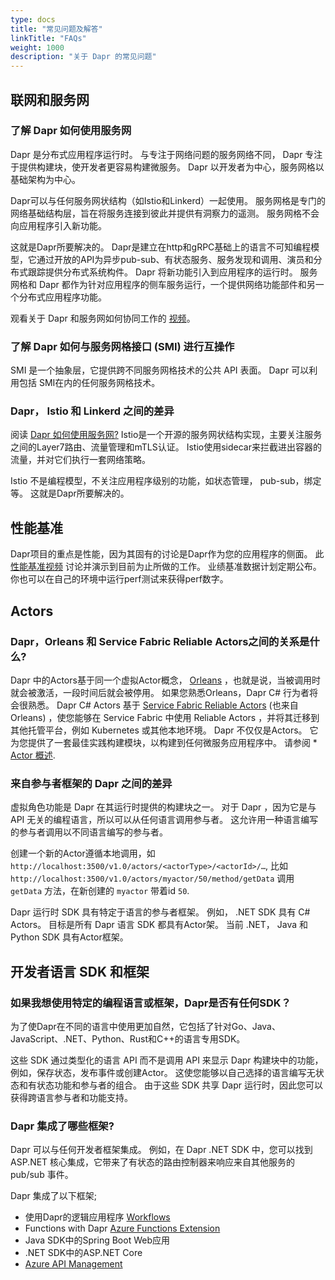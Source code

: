```yaml
---
type: docs
title: "常见问题及解答"
linkTitle: "FAQs"
weight: 1000
description: "关于 Dapr 的常见问题"
---
```


## 联网和服务网

### 了解 Dapr 如何使用服务网

Dapr 是分布式应用程序运行时。  与专注于网络问题的服务网络不同， Dapr 专注于提供构建块，使开发者更容易构建微服务。  Dapr 以开发者为中心，服务网格以基础架构为中心。

Dapr可以与任何服务网状结构（如Istio和Linkerd）一起使用。 服务网格是专门的网络基础结构层，旨在将服务连接到彼此并提供有洞察力的遥测。 服务网格不会向应用程序引入新功能。

这就是Dapr所要解决的。 Dapr是建立在http和gRPC基础上的语言不可知编程模型，它通过开放的API为异步pub-sub、有状态服务、服务发现和调用、演员和分布式跟踪提供分布式系统构件。 Dapr 将新功能引入到应用程序的运行时。 服务网格和 Dapr 都作为针对应用程序的侧车服务运行，一个提供网络功能部件和另一个分布式应用程序功能。

观看关于 Dapr 和服务网如何协同工作的 [视频](https://www.youtube.com/watch?v=xxU68ewRmz8&feature=youtu.be&t=140)。

### 了解 Dapr 如何与服务网格接口 (SMI) 进行互操作

SMI 是一个抽象层，它提供跨不同服务网格技术的公共 API 表面。  Dapr 可以利用包括 SMI在内的任何服务网格技术。

### Dapr， Istio 和 Linkerd 之间的差异

阅读 [Dapr 如何使用服务网?](https://github.com/dapr/dapr/wiki/FAQ#how-does-dapr-work-with-service-meshes) Istio是一个开源的服务网状结构实现，主要关注服务之间的Layer7路由、流量管理和mTLS认证。 Istio使用sidecar来拦截进出容器的流量，并对它们执行一套网络策略。

Istio 不是编程模型，不关注应用程序级别的功能，如状态管理， pub-sub，绑定等。 这就是Dapr所要解决的。

## 性能基准
Dapr项目的重点是性能，因为其固有的讨论是Dapr作为您的应用程序的侧面。 此 [性能基准视频](https://youtu.be/4kV3SHs1j2k?t=783) 讨论并演示到目前为止所做的工作。 业绩基准数据计划定期公布。 你也可以在自己的环境中运行perf测试来获得perf数字。

## Actors

### Dapr，Orleans 和 Service Fabric Reliable Actors之间的关系是什么?

Dapr 中的Actors基于同一个虚拟Actor概念， [Orleans](https://www.microsoft.com/research/project/orleans-virtual-actors/) ，也就是说，当被调用时就会被激活，一段时间后就会被停用。 如果您熟悉Orleans，Dapr C# 行为者将会很熟悉。 Dapr C# Actors 基于 [Service Fabric Reliable Actors](https://docs.microsoft.com/azure/service-fabric/service-fabric-reliable-actors-introduction) (也来自Orleans) ，使您能够在 Service Fabric 中使用 Reliable Actors ，并将其迁移到其他托管平台，例如 Kubernetes 或其他本地环境。 Dapr 不仅仅是Actors。 它为您提供了一套最佳实践构建模块，以构建到任何微服务应用程序中。 请参阅 * [Actor 概述](https://github.com/dapr/docs/blob/master/overview/README.md).

### 来自参与者框架的 Dapr 之间的差异

虚拟角色功能是 Dapr 在其运行时提供的构建块之一。 对于 Dapr ，因为它是与 API 无关的编程语言，所以可以从任何语言调用参与者。 这允许用一种语言编写的参与者调用以不同语言编写的参与者。

创建一个新的Actor遵循本地调用，如`http://localhost:3500/v1.0/actors/<actorType>/<actorId>/…`, 比如 `http://localhost:3500/v1.0/actors/myactor/50/method/getData` 调用 `getData` 方法，在新创建的 `myactor` 带着id `50`.

Dapr 运行时 SDK 具有特定于语言的参与者框架。 例如， .NET SDK 具有 C# Actors。 目标是所有 Dapr 语言 SDK 都具有Actor架。 当前 .NET， Java 和 Python SDK 具有Actor框架。

## 开发者语言 SDK 和框架

### 如果我想使用特定的编程语言或框架，Dapr是否有任何SDK？

为了使Dapr在不同的语言中使用更加自然，它包括了针对Go、Java、JavaScript、.NET、Python、Rust和C++的语言专用SDK。

这些 SDK 通过类型化的语言 API 而不是调用 API 来显示 Dapr 构建块中的功能，例如，保存状态，发布事件或创建Actor。 这使您能够以自己选择的语言编写无状态和有状态功能和参与者的组合。 由于这些 SDK 共享 Dapr 运行时，因此您可以获得跨语言参与者和功能支持。

### Dapr 集成了哪些框架?
Dapr 可以与任何开发者框架集成。 例如，在 Dapr .NET SDK 中，您可以找到 ASP.NET 核心集成，它带来了有状态的路由控制器来响应来自其他服务的 pub/sub 事件。

Dapr 集成了以下框架;

- 使用Dapr的逻辑应用程序 [Workflows](https://github.com/dapr/workflows)
- Functions with Dapr [Azure Functions Extension](https://github.com/dapr/azure-functions-extension)
- Java SDK中的Spring Boot Web应用
- .NET SDK中的ASP.NET Core
- [Azure API Management](https://cloudblogs.microsoft.com/opensource/2020/09/22/announcing-dapr-integration-azure-api-management-service-apim/)
